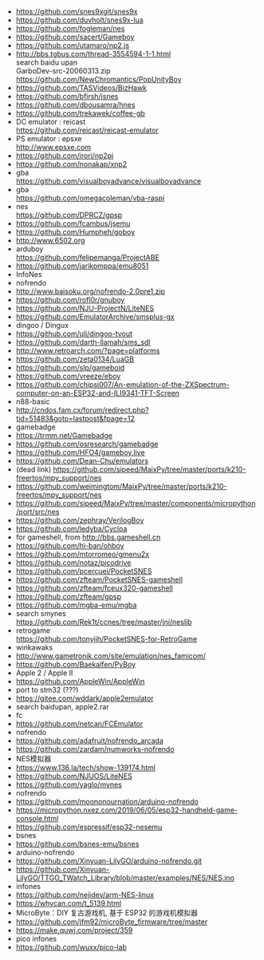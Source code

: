 * https://github.com/snes9xgit/snes9x  
* https://github.com/duvholt/snes9x-lua  
* https://github.com/fogleman/nes  
* https://github.com/sacert/Gameboy  
* https://github.com/utamaro/np2.js  
* http://bbs.tgbus.com/thread-3554594-1-1.html  
search baidu upan  
GarboDev-src-20060313.zip  
https://github.com/NewChromantics/PopUnityBoy  
* https://github.com/TASVideos/BizHawk  
* https://github.com/bfirsh/jsnes  
* https://github.com/dbousamra/hnes  
* https://github.com/trekawek/coffee-gb  
* DC emulator : reicast  
https://github.com/reicast/reicast-emulator  
* PS emulator : epsxe  
http://www.epsxe.com  
* https://github.com/irori/np2pi  
* https://github.com/nonakap/xnp2  
* gba  
https://github.com/visualboyadvance/visualboyadvance  
* gba  
https://github.com/omegacoleman/vba-raspi  
* nes  
https://github.com/DPRCZ/gpsp  
* https://github.com/fcambus/jsemu  
* https://github.com/Humpheh/goboy  
* http://www.6502.org  
* arduboy  
https://github.com/felipemanga/ProjectABE  
* https://github.com/jarikomppa/emu8051  
* InfoNes  
* nofrendo  
* http://www.baisoku.org/nofrendo-2.0pre1.zip  
* https://github.com/rofl0r/gnuboy  
* https://github.com/NJU-ProjectN/LiteNES  
* https://github.com/EmulatorArchive/smsplus-gx  
* dingoo / Dingux  
* https://github.com/uli/dingoo-tvout  
* https://github.com/darth-llamah/sms_sdl  
* http://www.retroarch.com/?page=platforms  
* https://github.com/zeta0134/LuaGB  
* https://github.com/slp/gameboid   
* https://github.com/vreeze/eboy  
* https://github.com/chipsi007/An-emulation-of-the-ZXSpectrum-computer-on-an-ESP32-and-ILI9341-TFT-Screen  
* n88-basic  
* http://cndos.fam.cx/forum/redirect.php?tid=51483&goto=lastpost&fpage=12  
* gamebadge  
* https://trmm.net/Gamebadge  
* https://github.com/osresearch/gamebadge  
* https://github.com/HFO4/gameboy.live  
* https://github.com/Dean-Chu/emulators  
* (dead link) https://github.com/sipeed/MaixPy/tree/master/ports/k210-freertos/mpy_support/nes  
* https://github.com/weimingtom/MaixPy/tree/master/ports/k210-freertos/mpy_support/nes  
* https://github.com/sipeed/MaixPy/tree/master/components/micropython/port/src/nes  
* https://github.com/zephray/VerilogBoy  
* https://github.com/ledyba/Cycloa  
* for gameshell, from http://bbs.gameshell.cn
* https://github.com/hi-ban/ohboy  
* https://github.com/mtorromeo/gmenu2x  
* https://github.com/notaz/picodrive  
* https://github.com/pcercuei/PocketSNES  
* https://github.com/zfteam/PocketSNES-gameshell  
* https://github.com/zfteam/fceux320-gameshell  
* https://github.com/zfteam/gpsp  
* https://github.com/mgba-emu/mgba  
* search smynes  
https://github.com/Rek1t/ccnes/tree/master/jni/neslib  
* retrogame    
https://github.com/tonyjih/PocketSNES-for-RetroGame  
* winkawaks  
* http://www.gametronik.com/site/emulation/nes_famicom/  
* https://github.com/Baekalfen/PyBoy  
* Apple 2 / Apple II  
* https://github.com/AppleWin/AppleWin  
* port to stm32 (???)  
* https://gitee.com/wddark/apple2emulator  
* search baidupan, apple2.rar    
* fc  
* https://github.com/netcan/FCEmulator  
* nofrendo  
* https://github.com/adafruit/nofrendo_arcada  
* https://github.com/zardam/numworks-nofrendo  
* NES模拟器  
* https://www.136.la/tech/show-139174.html  
* https://github.com/NJUOS/LiteNES  
* https://github.com/yaglo/mynes  
* nofrendo  
* https://github.com/moononournation/arduino-nofrendo  
* https://micropython.nxez.com/2019/06/05/esp32-handheld-game-console.html  
* https://github.com/espressif/esp32-nesemu  
* bsnes  
* https://github.com/bsnes-emu/bsnes  
* arduino-nofrendo  
* https://github.com/Xinyuan-LilyGO/arduino-nofrendo.git  
* https://github.com/Xinyuan-LilyGO/TTGO_TWatch_Library/blob/master/examples/NES/NES.ino  
* infones  
* https://github.com/nejidev/arm-NES-linux  
* https://whycan.com/t_5139.html  
* MicroByte：DIY 复古游戏机, 基于 ESP32 的游戏机模拟器  
* https://github.com/jfm92/microByte_firmware/tree/master  
* https://make.quwj.com/project/359  
* pico infones    
* https://github.com/wuxx/pico-lab  
